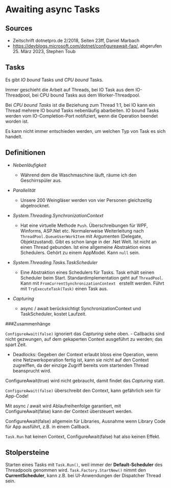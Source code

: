 ﻿# Awaiting async Tasks

## Sources

- Zeitschrift dotnetpro.de 2/2018, Seiten 23ff, Daniel Marbach
- https://devblogs.microsoft.com/dotnet/configureawait-faq/, abgerufen 25. März 2023, Stephen Toub

## Tasks

Es gibt _IO bound_ Tasks und _CPU bound_ Tasks.

Immer geschieht die Arbeit auf Threads, bei IO Task aus dem IO-Threadpool, bei CPU bound Tasks aus dem
Worker-Threadpool.

Bei _CPU bound Tasks_ ist die Beziehung zum Thread 1:1, bei IO kann ein Thread mehrere IO bound Tasks nebenläufig abarbeiten. IO bound Tasks werden vom IO-Completion-Port notifiziert, wenn die Operation beendet worden ist.

Es kann nicht immer entschieden werden, um welchen Typ von Task es sich handelt.

## Definitionen

- _Nebenläufigkeit_
  - Während dem die Waschmaschine läuft, räume ich den Geschirrspüler aus. 

- _Parallelität_ 
  - Unsere 200 Weingläser werden von vier Personen gleichzeitig abgetrocknet. 

- _System.Threading.SynchronizationContext_
  - Hat eine virtuelle Methode `Push`. Überschreibungen für WPF, Winforms, ASP.Net etc.
  Normalerweise Weiterleitung nach `ThreadPool.QueueUserWorkItem` mit Argumenten (Delegate, Objektzustand). Gibt es schon lange in der .Net Welt. Ist nicht an einen Thread gebunden.
  Ist eine allgemeine Abstraktion eines Schedulers. Gehört zu einem AppModel. Kann `null` sein.

- _System.Threading.Tasks.TaskScheduler_
  - Eine Abstraktion eines Schedulers für Tasks. Task erhält seinen Scheduler beim Start. Standardimplementation geht auf `ThreadPool`.
  Kann mit `FromCurrentSynchronizationContext ` erstellt werden.
  Führt mit `TryExecuteTask(Task)` einen Task aus.

- _Capturing_
  - async / await berücksichtigt SynchronizationContext und TaskScheduler, kostet Laufzeit.

###Zusammenhänge

`ConfigureAwait(false)` ignoriert das _Capturing_ siehe oben. - Callbacks sind nicht gezwungen, auf dem gekaperten Context ausgeführt zu werden; das spart Zeit.
- Deadlocks: Gegeben der Context erlaubt bloss eine Operation, wenn eine Netzwerkoperation fertig ist, kann sie nicht auf den Context zugreiffen, da der einzige Zugriff bereits vom startenden Thread beansprucht wird.

ConfigureAwait(true) wird nicht gebraucht, damit findet das _Capturing_ statt.

`ConfigureAwait(false)` überschreibt den Context, kann gefährlich sein für App-Code!

Mit async / await wird Ablaufreihenfolge garantiert, mit ConfigureAwait(false) kann der Context übersteuert werden.

ConfigureAwait(false) allgemein für Libraries, Ausnahme wenn Library Code für App ausführt, z.B. in einem Callback.

`Task.Run` hat keinen Context, ConfigureAwait(false) hat also keinen Effekt.

## Stolpersteine

Starten eines Tasks mit `Task.Run()`, weil immer der **Default-Scheduler** des Threadpools genommen wird.
`Task.Factory.StartNew()` nimmt den **CurrentScheduler**, kann z.B. bei UI-Anwendungen der Dispatcher Thread sein.
